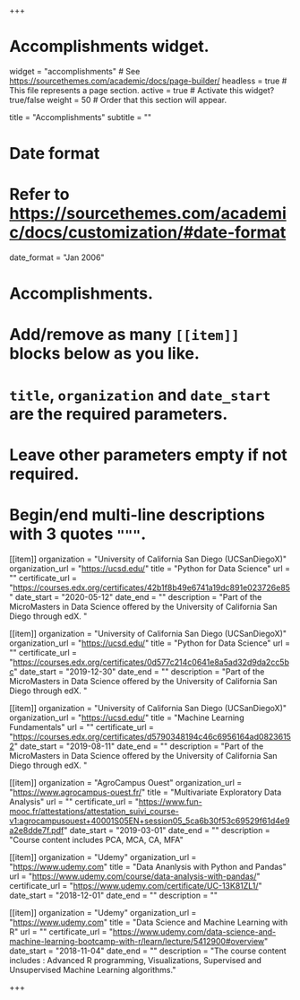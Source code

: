 +++
# Accomplishments widget.
widget = "accomplishments"  # See https://sourcethemes.com/academic/docs/page-builder/
headless = true  # This file represents a page section.
active = true  # Activate this widget? true/false
weight = 50  # Order that this section will appear.

title = "Accomplish&shy;ments"
subtitle = ""

# Date format
#   Refer to https://sourcethemes.com/academic/docs/customization/#date-format
date_format = "Jan 2006"

# Accomplishments.
#   Add/remove as many `[[item]]` blocks below as you like.
#   `title`, `organization` and `date_start` are the required parameters.
#   Leave other parameters empty if not required.
#   Begin/end multi-line descriptions with 3 quotes `"""`.

[[item]]
  organization = "University of California San Diego (UCSanDiegoX)"
  organization_url = "https://ucsd.edu/"
  title = "Python for Data Science"
  url = ""
  certificate_url = "https://courses.edx.org/certificates/42b1f8b49e6741a19dc891e023726e85"
  date_start = "2020-05-12"
  date_end = ""
  description = "Part of the MicroMasters in Data Science offered by the University of California San Diego through edX. "

[[item]]
  organization = "University of California San Diego (UCSanDiegoX)"
  organization_url = "https://ucsd.edu/"
  title = "Python for Data Science"
  url = ""
  certificate_url = "https://courses.edx.org/certificates/0d577c214c0641e8a5ad32d9da2cc5bc"
  date_start = "2019-12-30"
  date_end = ""
  description = "Part of the MicroMasters in Data Science offered by the University of California San Diego through edX. "

[[item]]
  organization = "University of California San Diego (UCSanDiegoX)"
  organization_url = "https://ucsd.edu/"
  title = "Machine Learning Fundamentals"
  url = ""
  certificate_url = "https://courses.edx.org/certificates/d5790348194c46c6956164ad08236152"
  date_start = "2019-08-11"
  date_end = ""
  description = "Part of the MicroMasters in Data Science offered by the University of California San Diego through edX. "

[[item]]
  organization = "AgroCampus Ouest"
  organization_url = "https://www.agrocampus-ouest.fr/"
  title = "Multivariate Exploratory Data Analysis"
  url = ""
  certificate_url = "https://www.fun-mooc.fr/attestations/attestation_suivi_course-v1:agrocampusouest+40001S05EN+session05_5ca6b30f53c69529f61d4e9a2e8dde7f.pdf"
  date_start = "2019-03-01"
  date_end = ""
  description = "Course content includes PCA, MCA, CA, MFA"

[[item]]
  organization = "Udemy"
  organization_url = "https://www.udemy.com"
  title = "Data Ananlysis with Python and Pandas"
  url = "https://www.udemy.com/course/data-analysis-with-pandas/"
  certificate_url = "https://www.udemy.com/certificate/UC-13K81ZL1/"
  date_start = "2018-12-01"
  date_end = ""
  description = ""
  
[[item]]
  organization = "Udemy"
  organization_url = "https://www.udemy.com"
  title = "Data Science and Machine Learning with R"
  url = ""
  certificate_url = "https://www.udemy.com/data-science-and-machine-learning-bootcamp-with-r/learn/lecture/5412900#overview"
  date_start = "2018-11-04"
  date_end = ""
  description = "The course content includes : Advanced R programming, Visualizations, Supervised and Unsupervised Machine Learning algorithms."

+++
